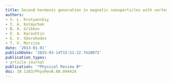 ```yaml
---
title: Second harmonic generation in magnetic nanoparticles with vortex magnetic state
authors:
- V. L. Krutyanskiy
- I. A. Kolmychek
- B. A. Gribkov
- E. A. Karashtin
- E. V. Skorohodov
- T. V. Murzina
date: '2013-01-01'
publishDate: '2025-03-14T15:51:12.741007Z'
publication_types:
- article-journal
publication: '*Physical Review B*'
doi: 10.1103/PhysRevB.88.094424
---
```

